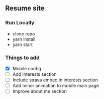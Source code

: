 ## Resume site

### Run Locally

- clone repo
- yarn install
- yarn start

### Things to add

- [x] Mobile config
- [ ] Add interests section
- [ ] Include strava embed in interests section
- [ ] Add minor animation to mobile main page
- [ ] Improve about me section
